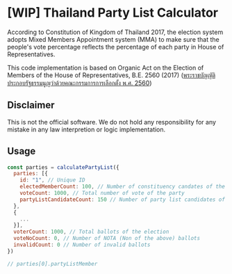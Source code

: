 # [WIP] Thailand Party List Calculator

According to Constitution of Kingdom of Thailand 2017, the election system adopts Mixed Members Appointment system (MMA) to make sure that the people's vote percentage reflects the percentage of each party in House of Representatives.

This code implementation is based on Organic Act on the Election of Members of the House of Representatives, B.E. 2560 (2017) ([พระราชบัญญัติประกอบรัฐธรรมนูญว่าด้วยคณะกรรมการการเลือกตั้ง พ.ศ. 2560](https://www.ect.go.th/ect_th/ewt_dl_link.php?nid=3120))

## Disclaimer
This is not the official software. We do not hold any responsibility for any mistake in any law interpretion or logic implementation.

## Usage

```javascript
const parties = calculatePartyList({
  parties: [{
    id: "1", // Unique ID
    electedMemberCount: 100, // Number of constituency candates of the party
    voteCount: 1000, // Total number of vote of the party
    partyListCandidateCount: 150 // Number of party list candidates of the party
  },
  {
    ...
  }],
  voterCount: 1000, // Total ballots of the election
  voteNoCount: 0, // Number of NOTA (Non of the above) ballots
  invalidCount: 0 // Number of invalid ballots
})

// parties[0].partyListMember
```